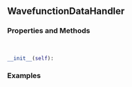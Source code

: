## <a id="McUtils.McUtils.Data.WavefunctionData.WavefunctionDataHandler">WavefunctionDataHandler</a>


### Properties and Methods
<a id="McUtils.McUtils.Data.WavefunctionData.WavefunctionDataHandler.__init__" class="docs-object-method">&nbsp;</a>
```python
__init__(self): 
```

### Examples
